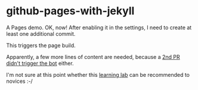 # github-pages-with-jekyll

A Pages demo. OK, now! After enabling it in the settings, I need to create at least one additional commit.

This triggers the page build.

Apparently, a few more lines of content are needed, because a [2nd PR didn't trigger the bot](https://github.com/katrinleinweber/github-pages-with-jekyll/pull/3) either.

I'm not sure at this point whether this [learning lab] can be recommended to novices :-/

[learning lab]: https://lab.github.com/courses
